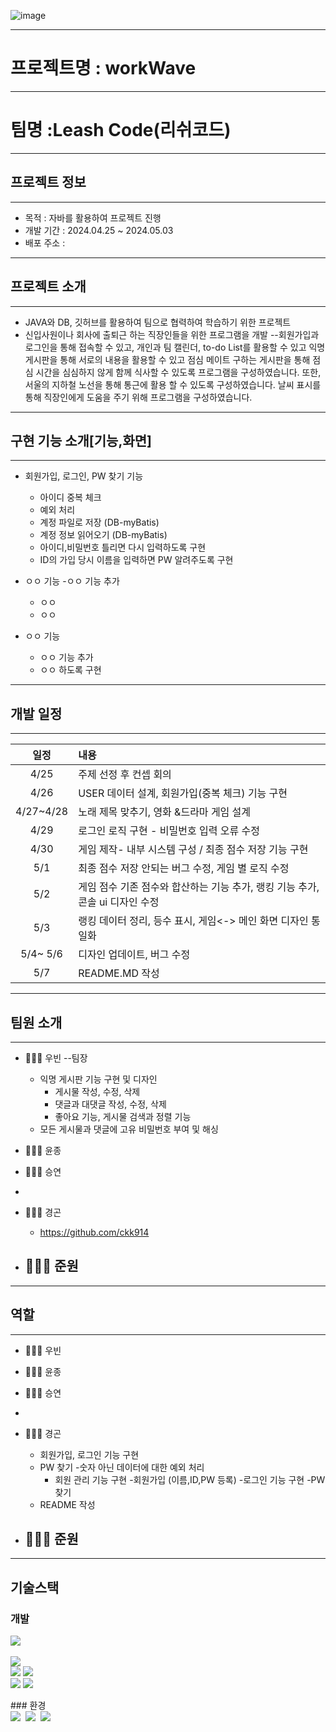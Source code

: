 ![image](https://github.com/full-stack-mini-project-2/workwave/assets/50573460/bef4031e-9a9f-4ee0-986a-2575167f4816)

---
# 프로젝트명 : workWave
---
# 팀명       :Leash Code(리쉬코드)
---
## 프로젝트 정보
---
- 목적 : 자바를 활용하여 프로젝트 진행
- 개발 기간 : 2024.04.25 ~ 2024.05.03
- 배포 주소 :

---

## 프로젝트 소개
---
- JAVA와 DB, 깃허브를 활용하여 팀으로 협력하여 학습하기 위한 프로젝트
- 신입사원이나 회사에 출퇴근 하는 직장인들을 위한 프로그램을 개발
--회원가입과 로그인을 통해 접속할 수 있고,
  개인과 팀 캘린더, to-do List를 활용할 수 있고
  익명 게시판을 통해 서로의 내용을 활용할 수 있고
  점심 메이트 구하는 게시판을 통해 점심 시간을 심심하지 않게 함께 식사할 수 있도록
  프로그램을 구성하였습니다.
  또한, 서울의 지하철 노선을 통해 통근에 활용 할 수 있도록 구성하였습니다.
  날씨 표시를 통해 직장인에게 도움을 주기 위해 프로그램을 구성하였습니다. 
  



---
## 구현 기능 소개[기능,화면]
---
- 회원가입, 로그인, PW 찾기 기능  
  - 아이디 중복 체크  
  - 예외 처리  
  - 계정 파일로 저장 (DB-myBatis)  
  - 계정 정보 읽어오기 (DB-myBatis)
  - 아이디,비밀번호 틀리면 다시 입력하도록 구현
  - ID의 가입 당시 이름을 입력하면 PW 알려주도록 구현
  
- ㅇㅇ 기능
  -ㅇㅇ 기능 추가
  - ㅇㅇ
  - ㅇㅇ
- ㅇㅇ 기능
   - ㅇㅇ 기능 추가
   - ㅇㅇ 하도록 구현

---
## 개발 일정
---
일정|내용|
|:------:|:---|
|4/25|주제 선정 후 컨셉 회의|
|4/26|USER 데이터 설계, 회원가입(중복 체크) 기능 구현|
|4/27~4/28| 노래 제목 맞추기, 영화 &드라마 게임 설계|
|4/29|로그인 로직 구현 - 비밀번호 입력 오류 수정|
|4/30|게임 제작- 내부 시스템 구성 / 최종 점수 저장 기능 구현|
|5/1|최종 점수 저장 안되는 버그 수정, 게임 별 로직 수정|
|5/2|게임 점수 기존 점수와 합산하는 기능 추가, 랭킹 기능 추가, 콘솔 ui 디자인 수정|
|5/3|랭킹 데이터 정리, 등수 표시, 게임<-> 메인 화면 디자인 통일화|
|5/4~ 5/6|디자인 업데이트, 버그 수정|
|5/7|README.MD 작성|


---
## 팀원 소개
---
- 👨🏻‍💻 우빈 --팀장
  - 익명 게시판 기능 구현 및 디자인
    - 게시물 작성, 수정, 삭제
    - 댓글과 대댓글 작성, 수정, 삭제
    - 좋아요 기능, 게시물 검색과 정렬 기능
  - 모든 게시물과 댓글에 고유 비밀번호 부여 및 해싱
- 👩🏻‍💻 윤종

- 👩🏻‍💻 승연
- 
- 👨🏻‍💻 경곤
  - https://github.com/ckk914
- 👨🏻‍💻 준원
  - 

--- 

## 역할 
---
- 👨🏻‍💻 우빈

- 👩🏻‍💻 윤종

- 👩🏻‍💻 승연
- 
- 👨🏻‍💻 경곤
  - 회원가입, 로그인 기능 구현
  - PW 찾기
       -숫자 아닌 데이터에 대한 예외 처리
     - 회원 관리 기능 구현
       -회원가입 (이름,ID,PW 등록)
       -로그인 기능 구현
       -PW 찾기
  - README 작성
- 👨🏻‍💻 준원
  - 
---

## 기술스택
### 개발
<div>
<img src="https://img.shields.io/badge/java-%23ED8B00.svg?style=for-the-badge&logo=openjdk&logoColor=white" />&nbsp

<img src="https://img.shields.io/badge/javascript-F7DF1E?style=for-the-badge&logo=javascript&logoColor=black"> <br/>
  <img src="https://img.shields.io/badge/html5-E34F26?style=for-the-badge&logo=html5&logoColor=white"> 
  <img src="https://img.shields.io/badge/css-1572B6?style=for-the-badge&logo=css3&logoColor=white">   <br/>
  <img src="https://img.shields.io/badge/springboot-6DB33F?style=for-the-badge&logo=springboot&logoColor=white">
    <img src="https://img.shields.io/badge/mysql-4479A1.svg?style=for-the-badge&logo=mysql&logoColor=white">
</div>
### 환경
<div>
  <img src="https://img.shields.io/badge/IntelliJIDEA-000000.svg?style=for-the-badge&logo=intellij-idea&logoColor=white" />&nbsp
  <img src="https://img.shields.io/badge/git-007396.svg?style=for-the-badge&logo=git&logoColor=white" />&nbsp
  <img src="https://img.shields.io/badge/github-181717.svg?style=for-the-badge&logo=github&logoColor=white" />&nbsp

</div>


